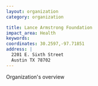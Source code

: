 ```yaml
---
layout: organization
category: organization

title: Lance Armstrong Foundation
impact_area: Health
keywords: 
coordinates: 30.2597,-97.71851
address: |
  2201 E. Sixth Street
  Austin TX 78702
---
```

Organization's overview
